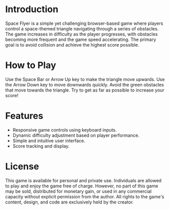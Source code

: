 # Introduction
Space Flyer is a simple yet challenging browser-based game where players control a space-themed triangle navigating through a series of obstacles. The game increases in difficulty as the player progresses, with obstacles becoming more frequent and the game speed accelerating. The primary goal is to avoid collision and achieve the highest score possible.

# How to Play
Use the Space Bar or Arrow Up key to make the triangle move upwards.
Use the Arrow Down key to move downwards quickly.
Avoid the green obstacles that move towards the triangle.
Try to get as far as possible to increase your score!

# Features
- Responsive game controls using keyboard inputs.
- Dynamic difficulty adjustment based on player performance.
- Simple and intuitive user interface.
- Score tracking and display.

# License 
This game is available for personal and private use. Individuals are allowed to play and enjoy the game free of charge. However, no part of this game may be sold, distributed for monetary gain, or used in any commercial capacity without explicit permission from the author. All rights to the game's content, design, and code are exclusively held by the creator.
